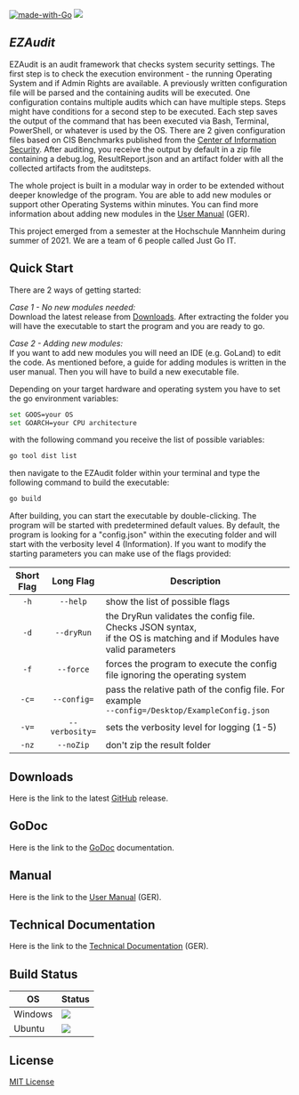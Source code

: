 [![made-with-Go](https://img.shields.io/badge/Made%20with-Go-1f425f.svg)](http://golang.org)
![](https://github.com/Just-Go-IT/EZAudit/actions/workflows/RunTests.yml/badge.svg)

## _EZAudit_

EZAudit is an audit framework that checks system security settings. The first step is to check the execution environment - the running Operating System and if Admin Rights are available. A previously written configuration file will be parsed and the containing audits will be executed. One configuration contains multiple audits which can have multiple steps. Steps might have conditions for a second step to be executed. Each step saves the output of the command that has been executed via Bash, Terminal, PowerShell, or whatever is used by the OS. 
There are 2 given configuration files based on CIS Benchmarks published from the [Center of Information Security].
After auditing, you receive the output by default in a zip file containing a debug.log, ResultReport.json and an artifact folder with all the collected artifacts from the auditsteps.

The whole project is built in a modular way in order to be extended without deeper knowledge of the program. You are able to add new modules or support other Operating Systems within minutes. You can find more information about adding new modules in the [User Manual] (GER).

This project emerged from a semester at the Hochschule Mannheim during summer of 2021. We are a team of 6 people called Just Go IT.   

## Quick Start
There are 2 ways of getting started:

*Case 1 - No new modules needed:*\
Download the latest release from [Downloads](#downloads). After extracting the folder you will have the executable to start the program and you are ready to go. 

*Case 2 - Adding new modules:*\
If you want to add new modules you will need an IDE (e.g. GoLand) to edit the code. As mentioned before, a guide for adding modules is written in the user manual.
Then you will have to build a new executable file.

Depending on your target hardware and operating system you have to set the go environment variables:
```sh
set GOOS=your OS
set GOARCH=your CPU architecture
```

with the following command you receive the list of possible variables:
```sh
go tool dist list
```

then navigate to the EZAudit folder within your terminal and type the following command to build the executable:
```sh
go build
```

After building, you can start the executable by double-clicking. The program will be started with predetermined default values. By default, the program is looking for a "config.json" within the executing folder and will start with the verbosity level 4 (Information). 
If you want to modify the starting parameters you can make use of the flags provided:

|Short Flag|Long Flag|Description
|:-----:|:-:|-----
| <code>-h</code> | <code>--help</code> | show the list of possible flags 
| <code>-d</code> | <code>--dryRun</code> | the DryRun validates the config file. Checks JSON syntax, <br> if the OS is matching and if Modules have valid parameters
| <code>-f</code> | <code>--force</code> | forces the program to execute the config file ignoring the operating system
| <code>-c=</code> | <code>--config=</code> | pass the relative path of the config file. For example <br> <code>--config=/Desktop/ExampleConfig.json</code>
| <code>-v=</code> | <code>--verbosity=</code> | sets the verbosity level for logging (1-5)
| <code>-nz</code> | <code>--noZip</code> | don't zip the result folder

## Downloads

Here is the link to the latest [GitHub] release.

## GoDoc

Here is the link to the [GoDoc] documentation.

## Manual

Here is the link to the [User Manual] (GER).

## Technical Documentation

Here is the link to the [Technical Documentation] (GER).

## Build Status

| OS | Status
| --- | ---
| Windows | ![](https://github.com/Just-Go-IT/EZAudit/actions/workflows/windows.yml/badge.svg)
| Ubuntu | ![](https://github.com/Just-Go-IT/EZAudit/actions/workflows/ubuntu.yml/badge.svg)

## License
[MIT License]

[Center of Information Security]:<https://downloads.cisecurity.org/#/>
[GitHub]:<https://github.com/Just-Go-IT/EZAudit/releases>
[MIT License]:<https://github.com/Just-Go-IT/EZAudit/blob/main/LICENSE.txt>
[GoDoc]:<https://just-go-it.github.io/EZAudit/>
[User Manual]:<https://github.com/Just-Go-IT/EZAudit/blob/main/Manual_GER.pdf>
[Technical Documentation]:<https://github.com/Just-Go-IT/EZAudit/blob/main/Technical_Documentation_GER.pdf>
